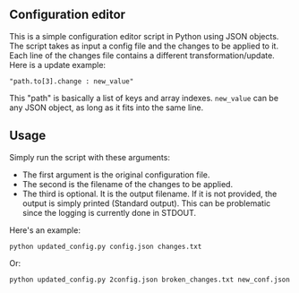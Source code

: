 Configuration editor
--------------------
This is a simple configuration editor script in Python using JSON objects.
The script takes as input a config file and the changes to be applied to it.
Each line of the changes file contains a different transformation/update.
Here is a update example:

	"path.to[3].change : new_value"
This "path" is basically a list of keys and array indexes.
`new_value` can be any JSON object, as long as it fits into the same line.

Usage
-----

Simply run the script with these arguments:
 - The first argument is the original configuration file.
 - The second is the filename of the changes to be applied.
 - The third is optional. It is the output filename. If it is not provided, the output is simply printed (Standard output). This can be problematic since the logging is currently done in STDOUT.

Here's an example:

	python updated_config.py config.json changes.txt

Or:

	python updated_config.py 2config.json broken_changes.txt new_conf.json
